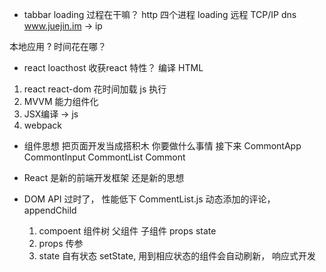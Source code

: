 -   tabbar loading 过程在干嘛？
http 四个进程 loading 远程 TCP/IP dns www.juejin.im -> ip

本地应用 ? 时间花在哪？
-   react loacthost 收获react 特性？
编译  HTML

1.  react react-dom 花时间加载  js 执行
2.  MVVM 能力组件化
3.  JSX编译 -> js
4.  webpack

-   组件思想 把页面开发当成搭积木
你要做什么事情  接下来 CommontApp
CommontInput CommontList  Commont

-   React 是新的前端开发框架  还是新的思想
-   DOM API 过时了， 性能低下
    CommentList.js  动态添加的评论， appendChild
    1.  compoent 组件树  父组件 子组件  props  state
    2.  props 传参
    3.  state 自有状态  setState, 用到相应状态的组件会自动刷新， 响应式开发